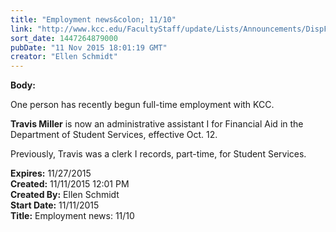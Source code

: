 ```yaml
---
title: "Employment news&colon; 11/10"
link: "http://www.kcc.edu/FacultyStaff/update/Lists/Announcements/DispForm.aspx?ID=2078"
sort_date: 1447264879000
pubDate: "11 Nov 2015 18:01:19 GMT"
creator: "Ellen Schmidt"
---
```


<div><b>Body:</b> <div class="ExternalClass3D0AC7F662804B329161372F694E2CF8"><p>​One person has recently begun full-time employment with KCC.</p>
<p><strong>Travis Miller</strong> is now an administrative assistant I for Financial Aid in the Department of Student Services, effective Oct. 12.</p>
<p>Previously, Travis was a clerk I records, part-time, for Student Services.</p></div></div>
<div><b>Expires:</b> 11/27/2015</div>
<div><b>Created:</b> 11/11/2015 12:01 PM</div>
<div><b>Created By:</b> Ellen Schmidt</div>
<div><b>Start Date:</b> 11/11/2015</div>
<div><b>Title:</b> Employment news: 11/10</div>

